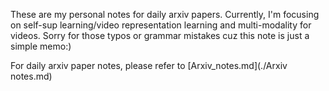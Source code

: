 These are my personal notes for daily arxiv papers. Currently, I'm focusing on self-sup learning/video representation learning and multi-modality for videos. Sorry for those typos or grammar mistakes cuz this note is just a simple memo:)

For daily arxiv paper notes, please refer to  [Arxiv_notes.md](./Arxiv notes.md)

